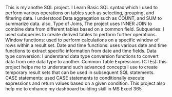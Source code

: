 This is my anothe SQL project.
I Learn Basic SQL syntax which I used to perform various operations on tables such as selecting,
grouping, and filtering data.
I understood Data aggregation such as COUNT, and SUM to summarize data. also, Type of Joins, The
project uses INNER JOIN to combine data from different tables based on a common field.
Subqueries: I used subqueries to create derived tables to perform further operations.
Window functions: used to perform calculations on a specific window of rows within a result set.
Date and time functions: uses various date and time functions to extract specific information from
date and time fields.
Data type conversion: I understand data type conversion functions to convert data from one data type
to another.
Common Table Expressions (CTEs): this project helps me to understand such advanced concepts I use
to create temporary result sets that can be used in subsequent SQL statements.
CASE statements: used CASE statements to conditionally execute expressions and return values based
on a given condition.
This project also help me to enhance my dashboard building skill in MS Excel 365
